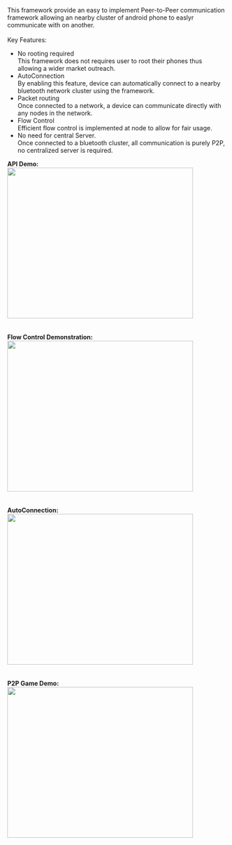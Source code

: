This framework provide an easy to implement Peer-to-Peer communication framework allowing an nearby cluster of android phone to easlyr communicate with on another.
<br><br>
Key Features: <br>
- No rooting required <br>
This framework does not requires user to root their phones thus allowing a wider market outreach.<br>
- AutoConnection<br>
By enabling this feature, device can automatically connect to a nearby bluetooth network cluster using the framework.<br>
- Packet routing <br>
Once connected to a network, a device can communicate directly with any nodes in the network.<br>
- Flow Control<br>
Efficient flow control is implemented at node to allow for fair usage.<br>
- No need for central Server.<br>
Once connected to a bluetooth cluster, all communication is purely P2P, no centralized server is required.<br>

<b>API Demo:<b> <br>
<a href='http://www.youtube.com/watch?feature=player_embedded&v=d2MDTqKqZDU' target='_blank'><img src='http://img.youtube.com/vi/d2MDTqKqZDU/0.jpg' width='425' height=344 /></a><br>
<br>
<br>
Flow Control Demonstration: <br>
<a href='http://www.youtube.com/watch?feature=player_embedded&v=wsTTQOEZS0E' target='_blank'><img src='http://img.youtube.com/vi/wsTTQOEZS0E/0.jpg' width='425' height=344 /></a><br>
<br>
<br>
<b>AutoConnection:<b><br>
<a href='http://www.youtube.com/watch?feature=player_embedded&v=nhqI1a3V-gU' target='_blank'><img src='http://img.youtube.com/vi/nhqI1a3V-gU/0.jpg' width='425' height=344 /></a><br>
<br>
<br>
<b>P2P Game Demo:<b><br>
<a href='http://www.youtube.com/watch?feature=player_embedded&v=vOiu8NJXiII' target='_blank'><img src='http://img.youtube.com/vi/vOiu8NJXiII/0.jpg' width='425' height=344 /></a>